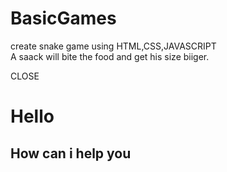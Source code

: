 # BasicGames
create snake game using HTML,CSS,JAVASCRIPT 
<br>A saack will bite the food and get his size biiger.</br>
<p>CLOSE</p>
<h1>Hello</h1>
<h2>How can i help you</h2>